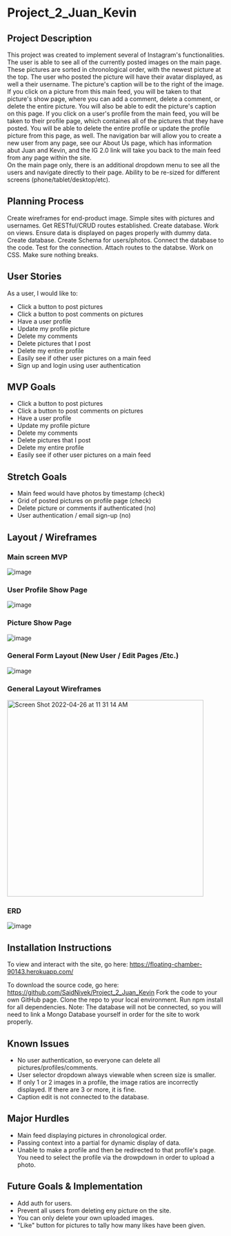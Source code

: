 # Project_2_Juan_Kevin

## Project Description
This project was created to implement several of Instagram's functionalities.  The user is able to see all of the currently posted images on the main page.  These pictures are sorted in chronological order, with the newest picture at the top.  The user who posted the picture will have their avatar displayed, as well a their username.  The picture's caption will be to the right of the image.
If you click on a picture from this main feed, you will be taken to that picture's show page, where you can add a comment, delete a comment, or delete the entire picture. You will also be able to edit the picture's caption on this page.
If you click on a user's profile from the main feed, you will be taken to their profile page, which containes all of the pictures that they have posted.  You will be able to delete the entire profile or update the profile picture from this page, as well.
The navigation bar will allow you to create a new user from any page, see our About Us page, which has information abut Juan and Kevin, and the IG 2.0 link will take you back to the main feed from any page within the site.  
On the main page only, there is an additional dropdown menu to see all the users and navigate directly to their page. 
Ability to be re-sized for different screens (phone/tablet/desktop/etc).

## Planning Process
Create wireframes for end-product image. Simple sites with pictures and usernames. Get RESTful/CRUD routes established.  Create database. Work on views.  Ensure data is displayed on pages properly with dummy data. Create database.  Create Schema for users/photos. Connect the database to the code. Test for the connection. Attach routes to the databse. Work on CSS. Make sure nothing breaks.

## User Stories
As a user, I would like to:
- Click a button to post pictures
- Click a button to post comments on pictures
- Have a user profile
- Update my profile picture
- Delete my comments
- Delete pictures that I post
- Delete my entire profile
- Easily see if other user pictures on a main feed
- Sign up and login using user authentication

## MVP Goals
- Click a button to post pictures
- Click a button to post comments on pictures
- Have a user profile
- Update my profile picture
- Delete my comments
- Delete pictures that I post
- Delete my entire profile
- Easily see if other user pictures on a main feed

## Stretch Goals
- Main feed would have photos by timestamp (check)
- Grid of posted pictures on profile page (check)
- Delete picture or comments if authenticated (no)
- User authentication / email sign-up (no)

## Layout / Wireframes
### Main screen MVP
![image](https://user-images.githubusercontent.com/89223981/166325217-5de6f18a-927c-43bf-8ab0-54a1adf498c4.png)

### User Profile Show Page
![image](https://user-images.githubusercontent.com/89223981/166325283-cfe8c773-e103-4954-910e-87ffe97f03db.png)

### Picture Show Page
![image](https://user-images.githubusercontent.com/89223981/166325418-cedef83c-d8c8-404c-acca-699a420b3b43.png)

### General Form Layout (New User / Edit Pages /Etc.)
![image](https://user-images.githubusercontent.com/89223981/166325806-0e3fd2f0-2225-41a8-91a7-d62f52ca3513.png)

### General Layout Wireframes
<img width="455" alt="Screen Shot 2022-04-26 at 11 31 14 AM" src="https://user-images.githubusercontent.com/101987493/165358127-303829eb-db5b-47c5-b48f-4db596c5d275.png">

### ERD
![image](https://user-images.githubusercontent.com/89223981/165361396-6e5de115-d953-42d4-a458-6fa232c6113e.png)

## Installation Instructions
To view and interact with the site, go here:
https://floating-chamber-90143.herokuapp.com/

To download the source code, go here:
https://github.com/SaidNivek/Project_2_Juan_Kevin
Fork the code to your own GitHub page.
Clone the repo to your local environment.
Run npm install for all dependencies.
Note: The database will not be connected, so you will need to link a Mongo Database yourself in order for the site to work properly.

## Known Issues
- No user authentication, so everyone can delete all pictures/profiles/comments.
- User selector dropdown always viewable when screen size is smaller.
- If only 1 or 2 images in a profile, the image ratios are incorrectly displayed.  If there are 3 or more, it is fine.
- Caption edit is not connected to the database.

## Major Hurdles
- Main feed displaying pictures in chronological order.
- Passing context into a partial for dynamic display of data.
- Unable to make a profile and then be redirected to that profile's page.  You need to select the profile via the drowpdown in order to upload a photo.

## Future Goals & Implementation
- Add auth for users.
- Prevent all users from deleting eny picture on the site.
- You can only delete your own uploaded images.
- "Like" button for pictures to tally how many likes have been given.
